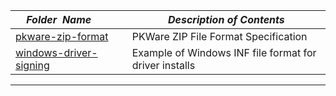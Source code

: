 |&nbsp;&nbsp;&nbsp;&nbsp;_Folder&nbsp;&nbsp;Name_&nbsp;&nbsp;&nbsp;&nbsp;| _Description of Contents_
|:----------------|--------------------------------------------------------------------------------------------------------------------------------------------------------
| [pkware-zip-format](pkware-zip-format.txt) |  PKWare ZIP File Format Specification 
| [windows-driver-signing](windows-driver-signing.inf) |  Example of Windows INF file format for driver installs 

* * *

